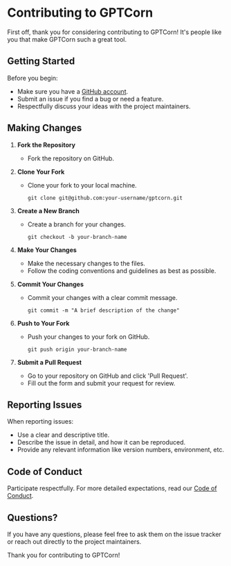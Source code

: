 # Contributing to GPTCorn

First off, thank you for considering contributing to GPTCorn! It's people like you that make GPTCorn such a great tool.

## Getting Started

Before you begin:

- Make sure you have a [GitHub account](https://github.com/signup/free).
- Submit an issue if you find a bug or need a feature.
- Respectfully discuss your ideas with the project maintainers.

## Making Changes

1. **Fork the Repository**
    - Fork the repository on GitHub.

2. **Clone Your Fork**
    - Clone your fork to your local machine.
      ```
      git clone git@github.com:your-username/gptcorn.git
      ```

3. **Create a New Branch**
    - Create a branch for your changes.
      ```
      git checkout -b your-branch-name
      ```

4. **Make Your Changes**
    - Make the necessary changes to the files.
    - Follow the coding conventions and guidelines as best as possible.

5. **Commit Your Changes**
    - Commit your changes with a clear commit message.
      ```
      git commit -m "A brief description of the change"
      ```

6. **Push to Your Fork**
    - Push your changes to your fork on GitHub.
      ```
      git push origin your-branch-name
      ```

7. **Submit a Pull Request**
    - Go to your repository on GitHub and click 'Pull Request'.
    - Fill out the form and submit your request for review.

## Reporting Issues

When reporting issues:

- Use a clear and descriptive title.
- Describe the issue in detail, and how it can be reproduced.
- Provide any relevant information like version numbers, environment, etc.

## Code of Conduct

Participate respectfully. For more detailed expectations, read our [Code of Conduct](CODE_OF_CONDUCT.md).

## Questions?

If you have any questions, please feel free to ask them on the issue tracker or reach out directly to the project
maintainers.

Thank you for contributing to GPTCorn!
